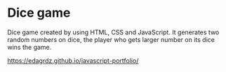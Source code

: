 # Dice game
Dice game created by using HTML, CSS and JavaScript. It generates two random numbers on dice, the player who gets larger number on its dice wins the game.

https://edagrdz.github.io/javascript-portfolio/

